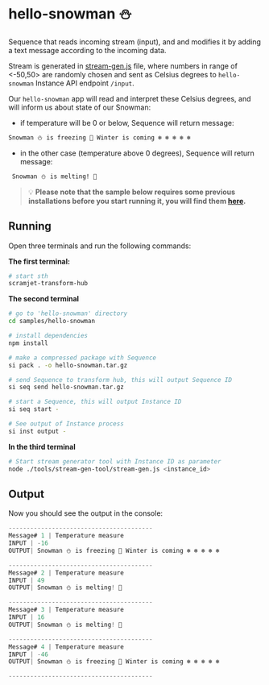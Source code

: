 # hello-snowman ⛄

Sequence that reads incoming stream (input), and and modifies it by adding a text message according to the incoming data.

Stream is generated in [stream-gen.js](../tools/stream-gen-tool/stream-gen.js) file, where numbers in range of <-50,50> are randomly chosen and sent as Celsius degrees to `hello-snowman` Instance API endpoint `/input`.

Our `hello-snowman` app will read and interpret these Celsius degrees, and will inform us about state of our Snowman:

- if temperature will be 0 or below, Sequence will return message:

```bash
Snowman ⛄ is freezing 🥶 Winter is coming ❄️ ❄️ ❄️ ❄️ ❄️
```

- in the other case (temperature above 0 degrees), Sequence will return message:

```bash
 Snowman ⛄ is melting! 🥵
```

> 💡 **Please note that the sample below requires some previous installations before you start running it, you will find them [here](../../README.md#3-install-scramjet-transform-hub).**

## Running

Open three terminals and run the following commands:

**The first terminal:**

```bash
# start sth
scramjet-transform-hub
```

**The second terminal**

```bash
# go to 'hello-snowman' directory
cd samples/hello-snowman

# install dependencies
npm install

# make a compressed package with Sequence
si pack . -o hello-snowman.tar.gz

# send Sequence to transform hub, this will output Sequence ID
si seq send hello-snowman.tar.gz

# start a Sequence, this will output Instance ID
si seq start -

# See output of Instance process
si inst output -
```

**In the third terminal**

```bash
# Start stream generator tool with Instance ID as parameter
node ./tools/stream-gen-tool/stream-gen.js <instance_id>
```

## Output

Now you should see the output in the console:

```js
----------------------------------------
Message# 1 | Temperature measure
INPUT | -16
OUTPUT| Snowman ⛄ is freezing 🥶 Winter is coming ❄️ ❄️ ❄️ ❄️ ❄️

----------------------------------------
Message# 2 | Temperature measure
INPUT | 49
OUTPUT| Snowman ⛄ is melting! 🥵

----------------------------------------
Message# 3 | Temperature measure
INPUT | 16
OUTPUT| Snowman ⛄ is melting! 🥵

----------------------------------------
Message# 4 | Temperature measure
INPUT | -46
OUTPUT| Snowman ⛄ is freezing 🥶 Winter is coming ❄️ ❄️ ❄️ ❄️ ❄️

----------------------------------------
```

